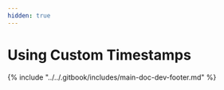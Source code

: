 ```yaml
---
hidden: true
---
```


# Using Custom Timestamps



{% include "../../.gitbook/includes/main-doc-dev-footer.md" %}
